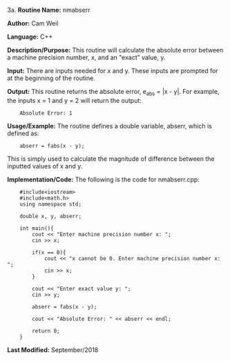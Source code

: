 3a. **Routine Name:**           nmabserr

   **Author:** Cam Weil

   **Language:** C++

   **Description/Purpose:** This routine will calculate the absolute error between a machine precision number, x, and an "exact" value, y.

   **Input:** There are inputs needed for x and y. These inputs are prompted for at the beginning of the routine.

   **Output:** This routine returns the absolute error, e<sub>abs</sub> = |x - y|. For example, the inputs x = 1 and y = 2 will return the output:

        Absolute Error: 1

   **Usage/Example:** The routine defines a double variable, abserr, which is defined as:

        abserr = fabs(x - y);
            
   This is simply used to calculate the magnitude of difference between the inputted values of x and y.

   **Implementation/Code:** The following is the code for nmabserr.cpp:

        #include<iostream>
        #include<math.h>
        using namespace std;

        double x, y, abserr;

        int main(){
            cout << "Enter machine precision number x: ";
            cin >> x;
            
            if(x == 0){
                cout << "x cannot be 0. Enter machine precision number x: ";
                cin >> x;
            }
    
            cout << "Enter exact value y: ";
            cin >> y;
    
            abserr = fabs(x - y);
    
            cout << "Absolute Error: " << abserr << endl;
    
            return 0;
        }
        
   **Last Modified:** September/2018
